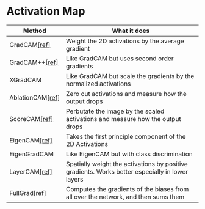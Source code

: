 # Activation Map

| Method  | What it does |
| ------------- | ------------- |
| GradCAM[[ref]](https://arxiv.org/abs/1610.02391)  | Weight the 2D activations by the average gradient |
| GradCAM++[[ref]](https://arxiv.org/abs/1710.11063)  | Like GradCAM but uses second order gradients |
| XGradCAM  | Like GradCAM but scale the gradients by the normalized activations |
| AblationCAM[[ref]](https://ieeexplore.ieee.org/abstract/document/9093360/)  | Zero out activations and measure how the output drops |
| ScoreCAM[[ref]](https://arxiv.org/abs/1910.01279)  | Perbutate the image by the scaled activations and measure how the output drops |
| EigenCAM[[ref]](https://arxiv.org/abs/2008.00299)  | Takes the first principle component of the 2D Activations |
| EigenGradCAM  | Like EigenCAM but with class discrimination |
| LayerCAM[[ref]](http://mftp.mmcheng.net/Papers/21TIP_LayerCAM.pdf)  | Spatially weight the activations by positive gradients. Works better especially in lower layers |
| FullGrad[[ref]](https://arxiv.org/abs/1905.00780)  | Computes the gradients of the biases from all over the network, and then sums them |


